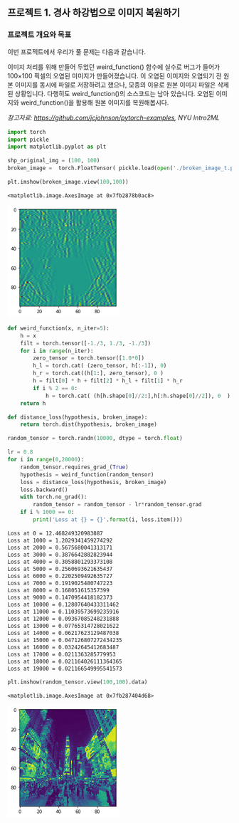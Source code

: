## 프로젝트 1. 경사 하강법으로 이미지 복원하기

### 프로젝트 개요와 목표

이번 프로젝트에서 우리가 풀 문제는 다음과 같습니다.

이미지 처리를 위해 만들어 두었던 weird_function() 함수에 실수로 버그가 들어가 100×100 픽셀의 오염된 미미지가 만들어졌습니다. 이 오염된 이미지와 오염되기 전 원본 이미지를 동시에 파일로 저장하려고 했으나, 모종의 이유로 원본 이미지 파일은 삭제된 상황입니다. 다행히도 weird_function()의 소스코드는 남아 있습니다. 오염된 이미지와 weird_function()을 활용해 원본 이미지를 복원해봅시다.

*참고자료: https://github.com/jcjohnson/pytorch-examples, NYU Intro2ML*


```python
import torch
import pickle
import matplotlib.pyplot as plt
```


```python
shp_original_img = (100, 100)
broken_image =  torch.FloatTensor( pickle.load(open('./broken_image_t.p', 'rb'),encoding='latin1' ) )
```


```python
plt.imshow(broken_image.view(100,100)) 
```




    <matplotlib.image.AxesImage at 0x7fb2878b0ac8>




    
![png](output_3_1.png)
    



```python
def weird_function(x, n_iter=5):
    h = x    
    filt = torch.tensor([-1./3, 1./3, -1./3])
    for i in range(n_iter):
        zero_tensor = torch.tensor([1.0*0])
        h_l = torch.cat( (zero_tensor, h[:-1]), 0)
        h_r = torch.cat((h[1:], zero_tensor), 0 )
        h = filt[0] * h + filt[2] * h_l + filt[1] * h_r
        if i % 2 == 0:
            h = torch.cat( (h[h.shape[0]//2:],h[:h.shape[0]//2]), 0  )
    return h
```


```python
def distance_loss(hypothesis, broken_image):    
    return torch.dist(hypothesis, broken_image)
```


```python
random_tensor = torch.randn(10000, dtype = torch.float)
```


```python
lr = 0.8
for i in range(0,20000):
    random_tensor.requires_grad_(True)
    hypothesis = weird_function(random_tensor)
    loss = distance_loss(hypothesis, broken_image)
    loss.backward()
    with torch.no_grad():
        random_tensor = random_tensor - lr*random_tensor.grad
    if i % 1000 == 0:
        print('Loss at {} = {}'.format(i, loss.item()))
```

    Loss at 0 = 12.468249320983887
    Loss at 1000 = 1.2029341459274292
    Loss at 2000 = 0.5675680041313171
    Loss at 3000 = 0.3876642882823944
    Loss at 4000 = 0.3058801293373108
    Loss at 5000 = 0.2560693621635437
    Loss at 6000 = 0.2202509492635727
    Loss at 7000 = 0.1919025480747223
    Loss at 8000 = 0.168051615357399
    Loss at 9000 = 0.1470954418182373
    Loss at 10000 = 0.12807640433311462
    Loss at 11000 = 0.11039573699235916
    Loss at 12000 = 0.09367085248231888
    Loss at 13000 = 0.07765314728021622
    Loss at 14000 = 0.06217623129487038
    Loss at 15000 = 0.047126807272434235
    Loss at 16000 = 0.03242645412683487
    Loss at 17000 = 0.0211363285779953
    Loss at 18000 = 0.021164026111364365
    Loss at 19000 = 0.021166549995541573
    


```python
plt.imshow(random_tensor.view(100,100).data)
```




    <matplotlib.image.AxesImage at 0x7fb287404d68>




    
![png](output_8_1.png)
    

